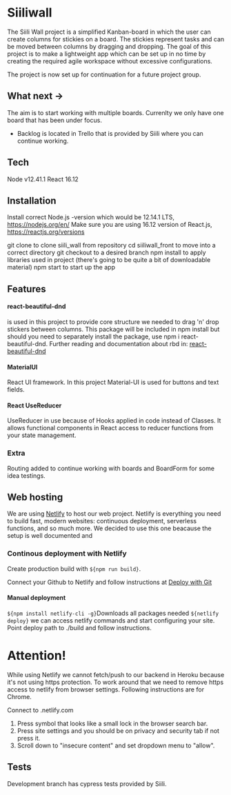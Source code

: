 # Siiliwall
The Siili Wall project is a simplified Kanban-board in which the user can create columns for stickies on a board. The stickies represent tasks and can be moved between columns by dragging and dropping. The goal of this project is to make a lightweight app which can be set up in no time by creating the required agile workspace without excessive configurations.

The project is now set up for continuation for a future project group.

## What next ->
The aim is to start working with multiple boards. Currenlty we only have one board that has been under focus.
 - Backlog is located in Trello that is provided by Siili where you can continue working.

## Tech
Node v12.41.1
React 16.12

## Installation
Install correct Node.js -version which would be 12.14.1 LTS, https://nodejs.org/en/
Make sure you are using 16.12 version of React.js, https://reactjs.org/versions

git clone <insert url here> to clone siili_wall from repository
cd siiliwall_front to move into a correct directory
git checkout to a desired branch
npm install to apply libraries used in project (there's going to be quite a bit of downloadable material)
npm start to start up the app

## Features

#### react-beautiful-dnd
is used in this project to provide core structure we needed to drag 'n' drop stickers between columns. This package will be included in npm install but should you need to separately install the package, use npm i react-beautiful-dnd. Further reading and documentation about rbd in: [react-beautiful-dnd](https://www.npmjs.com/package/react-beautiful-dnd)

#### MaterialUI
React UI framework. In this project Material-UI is used for buttons and text fields.

#### React UseReducer
UseReducer in use because of Hooks applied in code instead of Classes. It allows functional components in React access to reducer functions from your state management.

### Extra
Routing added to continue working with boards and BoardForm for some idea testings.

## Web hosting
We are using [Netlify](https://www.netlify.com/) to host our web project. Netlify is everything you need to build fast, modern websites: continuous deployment, serverless functions, and so much more. We decided to use this one beacause the setup is well documented and 

### Continous deployment with Netlify
Create production build with `${npm run build}`. 

Connect your Github to Netlify and follow instructions at [Deploy with Git](https://docs.netlify.com/site-deploys/create-deploys/#deploy-with-git)

#### Manual deployment
`${npm install netlify-cli -g}`Downloads all packages needed
`${netlify deploy}` we can access netlify commands and start configuring your site. Point deploy path to ./build and follow instructions.

# Attention!
While using Netlify we cannot fetch/push to our backend in Heroku because it's not using https protection. To work around that we need to remove https access to netlify from browser settings. Following instructions are for Chrome.

Connect to <app name>.netlify.com

1. Press symbol that looks like a small lock in the browser search bar.
2. Press site settings and you should be on privacy and security tab if not press it.
3. Scroll down to "insecure content" and set dropdown menu to "allow".

## Tests
Development branch has cypress tests provided by Siili.